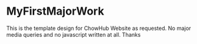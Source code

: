 # MyFirstMajorWork
This is the template design for ChowHub Website as requested. No major media queries and no javascript written at all. Thanks